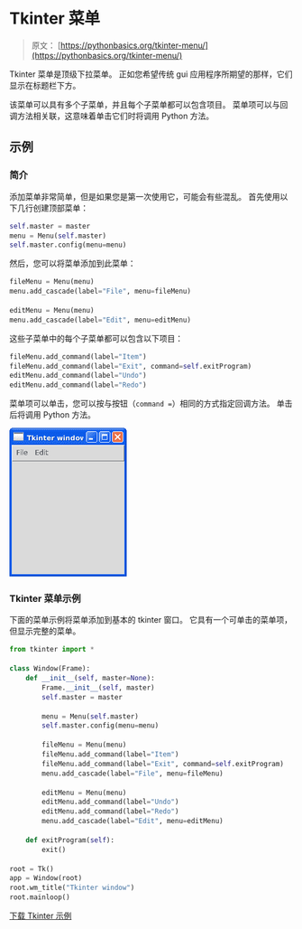 # Tkinter 菜单

> 原文： [https://pythonbasics.org/tkinter-menu/](https://pythonbasics.org/tkinter-menu/)

Tkinter 菜单是顶级下拉菜单。 正如您希望传统 gui 应用程序所期望的那样，它们显示在标题栏下方。

该菜单可以具有多个子菜单，并且每个子菜单都可以包含项目。 菜单项可以与回调方法相关联，这意味着单击它们时将调用 Python 方法。



## 示例

### 简介

添加菜单非常简单，但是如果您是第一次使用它，可能会有些混乱。 首先使用以下几行创建顶部菜单：

```py
self.master = master
menu = Menu(self.master)
self.master.config(menu=menu)

```

然后，您可以将菜单添加到此菜单：

```py
fileMenu = Menu(menu)
menu.add_cascade(label="File", menu=fileMenu)

editMenu = Menu(menu)
menu.add_cascade(label="Edit", menu=editMenu)

```

这些子菜单中的每个子菜单都可以包含以下项目：

```py
fileMenu.add_command(label="Item")
fileMenu.add_command(label="Exit", command=self.exitProgram)
editMenu.add_command(label="Undo")
editMenu.add_command(label="Redo")

```

菜单项可以单击，您可以按与按钮（`command =`）相同的方式指定回调方法。 单击后将调用 Python 方法。

![tkinter menu](img/1bc5e8d0c41245289be5ff46fc769e1f.jpg)

### Tkinter 菜单示例

下面的菜单示例将菜单添加到基本的 tkinter 窗口。 它具有一个可单击的菜单项，但显示完整的菜单。

```py
from tkinter import *

class Window(Frame):
    def __init__(self, master=None):
        Frame.__init__(self, master)
        self.master = master

        menu = Menu(self.master)
        self.master.config(menu=menu)

        fileMenu = Menu(menu)
        fileMenu.add_command(label="Item")
        fileMenu.add_command(label="Exit", command=self.exitProgram)
        menu.add_cascade(label="File", menu=fileMenu)

        editMenu = Menu(menu)
        editMenu.add_command(label="Undo")
        editMenu.add_command(label="Redo")
        menu.add_cascade(label="Edit", menu=editMenu)

    def exitProgram(self):
        exit()

root = Tk()
app = Window(root)
root.wm_title("Tkinter window")
root.mainloop()

```

[下载 Tkinter 示例](https://gum.co/ErLc)